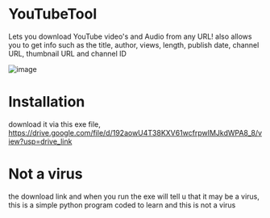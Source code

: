 # YouTubeTool
Lets you download YouTube video's and Audio from any URL! also allows you to get info such as the title, author, views, length, publish date, channel URL, thumbnail URL and channel ID

![image](https://github.com/NovaPlays134/YouTubeTool/assets/120801515/90552c37-3eb9-4ebf-b5b9-3e7129bdae94)

# Installation
download it via this exe file,
https://drive.google.com/file/d/192aowU4T38KXV61wcfrpwIMJkdWPA8_8/view?usp=drive_link

# Not a virus
the download link and when you run the exe will tell u that it may be a virus,
this is a simple python program coded to learn and this is not a virus
